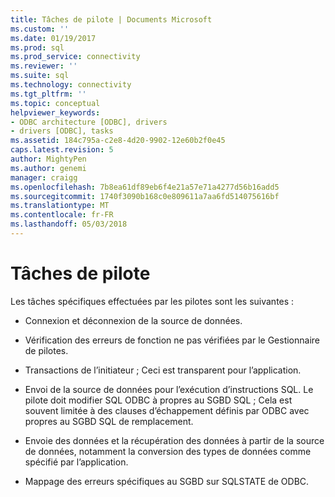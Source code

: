 ```yaml
---
title: Tâches de pilote | Documents Microsoft
ms.custom: ''
ms.date: 01/19/2017
ms.prod: sql
ms.prod_service: connectivity
ms.reviewer: ''
ms.suite: sql
ms.technology: connectivity
ms.tgt_pltfrm: ''
ms.topic: conceptual
helpviewer_keywords:
- ODBC architecture [ODBC], drivers
- drivers [ODBC], tasks
ms.assetid: 184c795a-c2e8-4d20-9902-12e60b2f0e45
caps.latest.revision: 5
author: MightyPen
ms.author: genemi
manager: craigg
ms.openlocfilehash: 7b8ea61df89eb6f4e21a57e71a4277d56b16add5
ms.sourcegitcommit: 1740f3090b168c0e809611a7aa6fd514075616bf
ms.translationtype: MT
ms.contentlocale: fr-FR
ms.lasthandoff: 05/03/2018
---
```

# <a name="driver-tasks"></a>Tâches de pilote
Les tâches spécifiques effectuées par les pilotes sont les suivantes :  
  
-   Connexion et déconnexion de la source de données.  
  
-   Vérification des erreurs de fonction ne pas vérifiées par le Gestionnaire de pilotes.  
  
-   Transactions de l’initiateur ; Ceci est transparent pour l’application.  
  
-   Envoi de la source de données pour l’exécution d’instructions SQL. Le pilote doit modifier SQL ODBC à propres au SGBD SQL ; Cela est souvent limitée à des clauses d’échappement définis par ODBC avec propres au SGBD SQL de remplacement.  
  
-   Envoie des données et la récupération des données à partir de la source de données, notamment la conversion des types de données comme spécifié par l’application.  
  
-   Mappage des erreurs spécifiques au SGBD sur SQLSTATE de ODBC.
